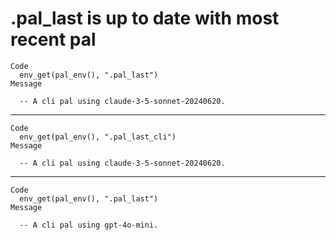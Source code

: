 # .pal_last is up to date with most recent pal

    Code
      env_get(pal_env(), ".pal_last")
    Message
      
      -- A cli pal using claude-3-5-sonnet-20240620. 

---

    Code
      env_get(pal_env(), ".pal_last_cli")
    Message
      
      -- A cli pal using claude-3-5-sonnet-20240620. 

---

    Code
      env_get(pal_env(), ".pal_last")
    Message
      
      -- A cli pal using gpt-4o-mini. 

